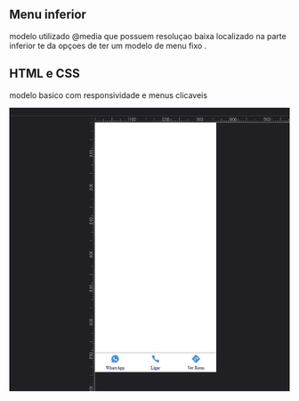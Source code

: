 ##  Menu inferior

modelo utilizado @media que possuem resoluçao baixa 
localizado na parte inferior te da opçoes de ter um modelo de menu fixo .

## HTML e CSS 

modelo basico com responsividade e menus clicaveis 


<img src=https://github.com/Williamluqui/menu-rodape/blob/main/imagens/Screenshot%202021-12-16%20015115.jpg >





